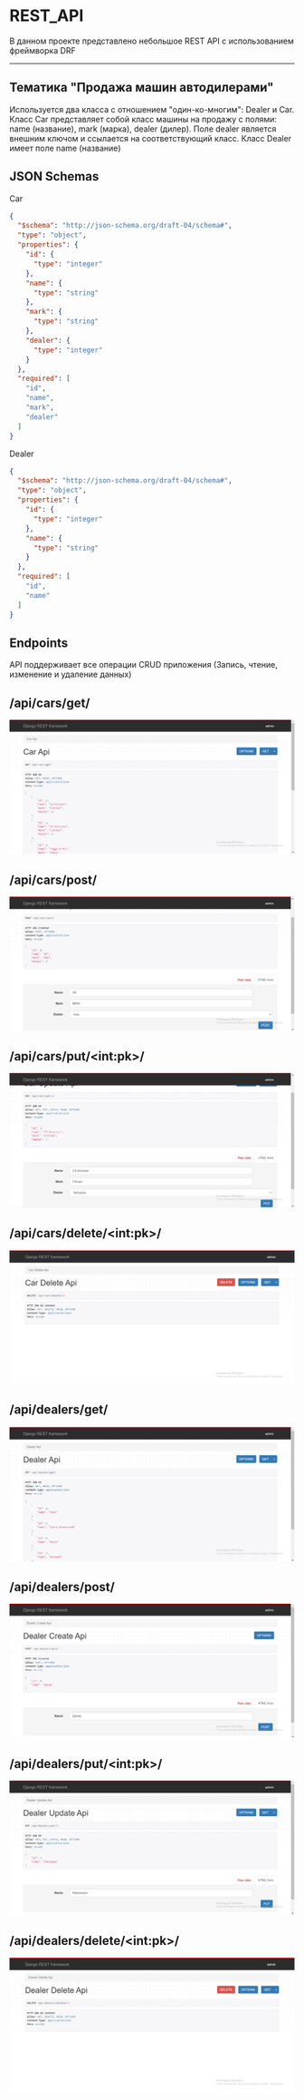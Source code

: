 # REST_API

В данном проекте представлено небольшое REST API с использованием фреймворка DRF
____
## Тематика "Продажа машин автодилерами"
Используется два класса с отношением "один-ко-многим": Dealer и Car.
Класс Car представляет собой класс машины на продажу с полями: name (название), mark (марка), dealer (дилер). Поле dealer является внешним ключом и 
ссылается на соответствующий класс. Класс Dealer имеет поле name (название)
## JSON Schemas
Car
```json
{
  "$schema": "http://json-schema.org/draft-04/schema#",
  "type": "object",
  "properties": {
    "id": {
      "type": "integer"
    },
    "name": {
      "type": "string"
    },
    "mark": {
      "type": "string"
    },
    "dealer": {
      "type": "integer"
    }
  },
  "required": [
    "id",
    "name",
    "mark",
    "dealer"
  ]
}
```
Dealer
```json
{
  "$schema": "http://json-schema.org/draft-04/schema#",
  "type": "object",
  "properties": {
    "id": {
      "type": "integer"
    },
    "name": {
      "type": "string"
    }
  },
  "required": [
    "id",
    "name"
  ]
}
```
## Endpoints
API поддерживает все операции CRUD приложения (Запись, чтение, изменение и удаление данных)
## /api/cars/get/
![Cars_get](https://github.com/KudinovIvan/REST_API_dj/blob/master/assets/cars_get.png)
## /api/cars/post/
![Cars_post](https://github.com/KudinovIvan/REST_API_dj/blob/master/assets/cars_post.png)
## /api/cars/put/\<int:pk>/
![Cars_put](https://github.com/KudinovIvan/REST_API_dj/blob/master/assets/cars_put.png)
## /api/cars/delete/\<int:pk>/
![Cars_delete](https://github.com/KudinovIvan/REST_API_dj/blob/master/assets/cars_delete.png)
## /api/dealers/get/
![Dealers_get](https://github.com/KudinovIvan/REST_API_dj/blob/master/assets/dealers_get.png)
## /api/dealers/post/
![Dealers_post](https://github.com/KudinovIvan/REST_API_dj/blob/master/assets/dealers_post.png)
## /api/dealers/put/\<int:pk>/
![Dealers_put](https://github.com/KudinovIvan/REST_API_dj/blob/master/assets/dealers_put.png)
## /api/dealers/delete/\<int:pk>/
![Dealers_delete](https://github.com/KudinovIvan/REST_API_dj/blob/master/assets/dealers_delete.png)
